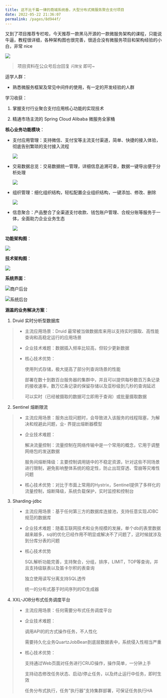 ```yaml
---
title: 这不比千篇一律的商城系统香，大型分布式微服务聚合支付项目
date: 2022-05-22 21:36:07
permalink: /pages/8d944f/
---
```

又到了项目推荐专栏啦，今天推荐一款黑马开源的一款微服务架构的课程，只能说牛逼，教程很详细，各种架构图也很完善，很适合没有微服务项目和架构经验的小白，非常 nice

![](https://pip.itcast.cn/uploads/9b9d97eed276439bb59a172008e978a9.png)

> 项目资料在公众号后台回复 `闪聚宝` 即可~

适学人群：

- 熟悉微服务框架及常见中间件的使用，有一定的开发经验的人群

学习收获：

1. 掌握支付行业聚合支付应用核心功能的实现技术

2. 精通市场主流的 Spring Cloud Alibaba 微服务全家桶

**核心业务功能模块**：

- 支付应用管理：支持微信、支付宝等主流支付渠道，简单、快捷的接入体验，彻底告别繁琐的支付接入流程

  ![](https://pip.itcast.cn/uploads/9516b69b292947868cacfe296e915195.png)

- 交易数据总览：交易数据统一管理，详细信息追溯可查，数据一键导出便于分析处理

  ![](https://pip.itcast.cn/uploads/d61945bd99524886a684965d3a517104.png)

- 组织管理：细化组织结构，轻松配置企业组织结构，一键添加、修改、删除

  ![](https://pip.itcast.cn/uploads/f609332f838f46a0be967f06c905d5b1.png)

- 信息聚合：产品整合了全渠道支付收款、钱包账户管理、合规分账等服务于一体，全面助力企业业务生态

  ![](https://pip.itcast.cn/uploads/bf4d9046af5b456f976b4657da8cfe14.png)

**功能架构图**：

![](https://pip.itcast.cn/uploads/9ca4f063028949dd80513b7ada3a9d5f.png)

**技术架构图**：

![](https://pip.itcast.cn/uploads/618fa38f00df48d2a8aeb2514a513328.png)

**系统界面**：

![商户后台](https://cs-wiki.oss-cn-shanghai.aliyuncs.com/img/20220522220402.png)

![系统后台](https://cs-wiki.oss-cn-shanghai.aliyuncs.com/img/20220522220436.png)

**涵盖的业务解决方案**：

1. Druid 实时分析型数据库

> - 主流应用场景：Druid 最常被当做数据库来用以支持实时摄取、高性能查询和高稳定运行的应用场景
>
> - 企业技术难题：数据插入频率比较高，但较少更新数据
>
> - 核心技术优势：
>
>   使用列式存储，极大提高了部分列查询场景的性能
>
>   部署在数十到数百台服务器的集群中，并且可以提供每秒数百万条记录的接收速率，数万亿条记录的保留存储以及亚秒级到几秒的查询延迟
>
>   可以实时（已经被摄取的数据可立即用于查询）或批量摄取数据

2. Sentinel 熔断限流

> - 主流应用场景：服务出现问题时，会导致进入该服务的线程阻塞，为解决和规避此问题，业- 界提出熔断器模型
>
> - 企业技术难题：
>
>   解决流量控制：流量控制在网络传输中是一个常用的概念，它用于调整网络包的发送数据
>
>   服务间熔断降级：主要控制调用链中的不稳定资源，针对这些不同场景进行限制，避免影响整体系统的稳定性，防止出现穿透、雪崩等灾难性问题
>
> - 核心技术优势：对比于市面上常用的Hystrix，Sentinel提供了多样化的流量控制，熔断降级，系统负载保护，实时监控和控制台

3. Sharding-jdbc

> - 主流应用场景：基于任何第三方的数据库连接池，支持任意实现JDBC规范的数据库
>
> - 企业技术难题：随着互联网技术和业务规模的发展，单个db的表里数据越来越多，sql的优化已经作用不明显或解决不了问题了，这时候就涉及到分库分表的问题
>
> - 核心技术优势
>
>   SQL解析功能完善，支持聚合，分组，排序，LIMIT，TOP等查询，并且支持级联表以及笛卡尔积的表查询
>
>   独立使用读写分离支持SQL透传
>
>   统一的分布式基于时间序列的ID生成器

4. XXL-JOB分布式任务调度平台

> - 主流应用场景：任何需要分布式任务调度平台
>
> - 企业技术难题：
>
>   调用API的的方式操作任务，不人性化
>
>   需要持久化业务QuartzJobBean到底层数据表中，系统侵入性相当严重
>
> - 核心技术优势：
>
>   支持通过Web页面对任务进行CRUD操作，操作简单，一分钟上手
>
>   支持动态修改任务状态、启动/停止任务，以及终止运行中任务，即时生效
>
>   任务分布式执行，任务”执行器”支持集群部署，可保证任务执行HA